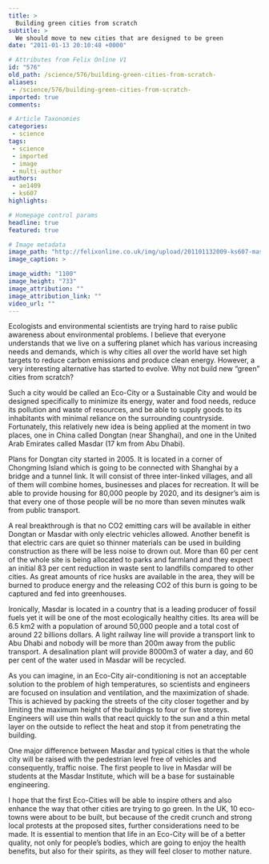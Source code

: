 ```yaml
---
title: >
  Building green cities from scratch
subtitle: >
  We should move to new cities that are designed to be green
date: "2011-01-13 20:10:48 +0000"

# Attributes from Felix Online V1
id: "576"
old_path: /science/576/building-green-cities-from-scratch-
aliases:
 - /science/576/building-green-cities-from-scratch-
imported: true
comments:

# Article Taxonomies
categories:
 - science
tags:
 - science
 - imported
 - image
 - multi-author
authors:
 - ae1409
 - ks607
highlights:

# Homepage control params
headline: true
featured: true

# Image metadata
image_path: "http://felixonline.co.uk/img/upload/201101132009-ks607-masdar.jpg"
image_caption: >

image_width: "1100"
image_height: "733"
image_attribution: ""
image_attribution_link: ""
video_url: ""
---
```


Ecologists and environmental scientists are trying hard to raise public awareness about environmental problems. I believe that everyone understands that we live on a suffering planet which has various increasing needs and demands, which is why cities all over the world have set high targets to reduce carbon emissions and produce clean energy. However, a very interesting alternative has started to evolve. Why not build new “green” cities from scratch?

Such a city would be called an Eco-City or a Sustainable City and would be designed specifically to minimize its energy, water and food needs, reduce its pollution and waste of resources, and be able to supply goods to its inhabitants with minimal reliance on the surrounding countryside. Fortunately, this relatively new idea is being applied at the moment in two places, one in China called Dongtan (near Shanghai), and one in the United Arab Emirates called Masdar (17 km from Abu Dhabi).

Plans for Dongtan city started in 2005. It is located in a corner of Chongming Island which is going to be connected with Shanghai by a bridge and a tunnel link. It will consist of three inter-linked villages, and all of them will combine homes, businesses and places for recreation. It will be able to provide housing for 80,000 people by 2020, and its designer’s aim is that every one of those people will be no more than seven minutes walk from public transport.

A real breakthrough is that no CO2 emitting cars will be available in either Dongtan or Masdar with only electric vehicles allowed. Another benefit is that electric cars are quiet so thinner materials can be used in building construction as there will be less noise to drown out. More than 60 per cent of the whole site is being allocated to parks and farmland and they expect an initial 83 per cent reduction in waste sent to landfills compared to other cities. As great amounts of rice husks are available in the area, they will be burned to produce energy and the releasing CO2 of this burn is going to be captured and fed into greenhouses.

Ironically, Masdar is located in a country that is a leading producer of fossil fuels yet it will be one of the most ecologically healthy cities. Its area will be 6.5 km2 with a population of around 50,000 people and a total cost of around 22 billions dollars. A light railway line will provide a transport link to Abu Dhabi and nobody will be more than 200m away from the public transport. A desalination plant will provide 8000m3 of water a day, and 60 per cent of the water used in Masdar will be recycled.

As you can imagine, in an Eco-City air-conditioning is not an acceptable solution to the problem of high temperatures, so scientists and engineers are focused on insulation and ventilation, and the maximization of shade. This is achieved by packing the streets of the city closer together and by limiting the maximum height of the buildings to four or five storeys. Engineers will use thin walls that react quickly to the sun and a thin metal layer on the outside to reflect the heat and stop it from penetrating the building.

One major difference between Masdar and typical cities is that the whole city will be raised with the pedestrian level free of vehicles and consequently, traffic noise. The first people to live in Masdar will be students at the Masdar Institute, which will be a base for sustainable engineering.

I hope that the first Eco-Cities will be able to inspire others and also enhance the way that other cities are trying to go green. In the UK, 10 eco-towns were about to be built, but because of the credit crunch and strong local protests at the proposed sites, further considerations need to be made. It is essential to mention that life in an Eco-City will be of a better quality, not only for people’s bodies, which are going to enjoy the health benefits, but also for their spirits, as they will feel closer to mother nature.
